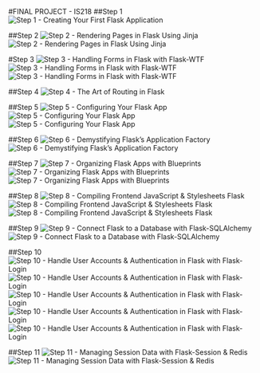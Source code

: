 #FINAL PROJECT - IS218
##Step 1
![Step 1 - Creating Your First Flask Application](screenshots/step1.png)

##Step 2 
![Step 2 - Rendering Pages in Flask Using Jinja
](screenshots/step2.PNG)
![Step 2 - Rendering Pages in Flask Using Jinja
](screenshots/step2.1.PNG)

#Step 3 
![Step 3 - Handling Forms in Flask with Flask-WTF](screenshots/step3forms.png)
![Step 3 - Handling Forms in Flask with Flask-WTF](screenshots/step3contact.png)
![Step 3 - Handling Forms in Flask with Flask-WTF](screenshots/step3terminal.png)

##Step 4 
![Step 4 - The Art of Routing in Flask](screenshots/step4.png)

##Step 5 
![Step 5 - Configuring Your Flask App](screenshots/step5secretkey.png)
![Step 5 - Configuring Your Flask App](screenshots/step5config.png)
![Step 5 - Configuring Your Flask App](screenshots/step5env.png)

##Step 6 
![Step 6 - Demystifying Flask’s Application Factory](screenshots/step6application.png)
![Step 6 - Demystifying Flask’s Application Factory](screenshots/step6wsgi.png)

##Step 7
![Step 7 - Organizing Flask Apps with Blueprints](screenshots/step7.png)
![Step 7 - Organizing Flask Apps with Blueprints](screenshots/step7blueprint.png)
![Step 7 - Organizing Flask Apps with Blueprints](screenshots/step7init.png)

##Step 8 
![Step 8 - Compiling Frontend JavaScript & Stylesheets Flask](screenshots/step8init.png)
![Step 8 - Compiling Frontend JavaScript & Stylesheets Flask](screenshots/step8blueprint.png)
![Step 8 - Compiling Frontend JavaScript & Stylesheets Flask](screenshots/step8terminal.png)

##Step 9 
![Step 9 - Connect Flask to a Database with Flask-SQLAlchemy](screenshots/step9users.png)
![Step 9 - Connect Flask to a Database with Flask-SQLAlchemy](screenshots/step9models.png)

##Step 10
![Step 10 - Handle User Accounts & Authentication in Flask with Flask-Login](screenshots/step10auth.png)
![Step 10 - Handle User Accounts & Authentication in Flask with Flask-Login](screenshots/step10init.png)
![Step 10 - Handle User Accounts & Authentication in Flask with Flask-Login](screenshots/step10routes.png)
![Step 10 - Handle User Accounts & Authentication in Flask with Flask-Login](screenshots/step10config.png)
![Step 10 - Handle User Accounts & Authentication in Flask with Flask-Login](screenshots/step10terminal.png)

##Step 11
![Step 11 - Managing Session Data with Flask-Session & Redis](screenshots/step11config.png)
![Step 11 - Managing Session Data with Flask-Session & Redis](screenshots/step11terminal.png)